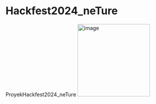 # Hackfest2024_neTure
ProyekHackfest2024_neTure
<img width="196" alt="image" src="https://github.com/WiefranVarenzo/Hackfest2024_neTure/assets/92115374/8e517690-9d2c-4064-a7bc-e68ab65f3259">
